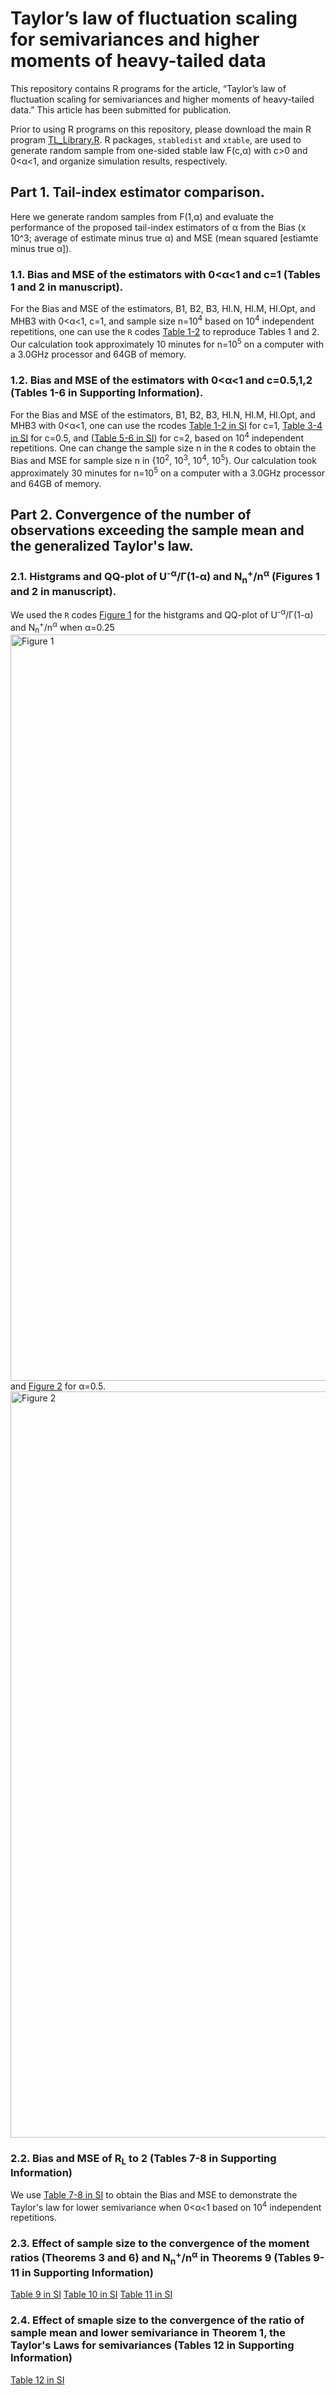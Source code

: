 # Taylor’s law of fluctuation scaling for semivariances and higher moments of heavy-tailed data

This repository contains R programs for the article, “Taylor’s law of fluctuation scaling for semivariances and higher moments of heavy-tailed data.” 
This article has been submitted for publication. 

Prior to using R programs on this repository, please download the main R program [TL_Library.R](https://raw.githubusercontent.com/cftang9/TLHM/main/TL_Library.R?token=AK5HQA6Q4B5CG23Z6JUG5FLBOBB3I). R packages, ```stabledist``` and ```xtable```, are used to generate random sample from one-sided stable law F(c,&alpha;) with c>0 and 0<&alpha;<1, and organize simulation results, respectively.  

## Part 1. Tail-index estimator comparison. 
Here we generate random samples from F(1,&alpha;) and evaluate the performance of the proposed tail-index estimators of &alpha; from the Bias (x 10^3; average of estimate minus true &alpha;) and MSE (mean squared \[estiamte minus true &alpha;\]). 
### 1.1. Bias and MSE of the estimators with 0<&alpha;<1 and c=1 (Tables 1 and 2 in manuscript). 
For the Bias and MSE of the estimators, B1, B2, B3, HI.N, HI.M, HI.Opt, and MHB3 with 0<&alpha;<1, c=1, and sample size n=10<sup>4</sup> based on 10<sup>4</sup> independent repetitions, one can use the ```R``` codes
[Table 1-2](https://raw.githubusercontent.com/cftang9/TLHM/main/Supp_Table_01-02.R?token=AK5HQA4J3HLEWRVYUUCPWLTBOCIRY) to reproduce Tables 1 and 2. 
Our calculation took approximately 10 minutes for n=10<sup>5</sup> on a computer with a 3.0GHz processor and 64GB of memory.

### 1.2. Bias and MSE of the estimators with 0<&alpha;<1 and c=0.5,1,2 (Tables 1-6 in Supporting Information).
For the Bias and MSE of the estimators, B1, B2, B3, HI.N, HI.M, HI.Opt, and MHB3 with 0<&alpha;<1, one can use the rcodes [Table 1-2 in SI](https://raw.githubusercontent.com/cftang9/TLHM/main/Supp_Table_01-02.R?token=AK5HQA5XXBNNVMPISTSSHC3BOCHDW) for c=1, 
[Table 3-4 in SI](https://raw.githubusercontent.com/cftang9/TLHM/main/Supp_Table_03-04.R?token=AK5HQA5BMI3SIVNZFN3ZBDDBOCHD4) for c=0.5, and 
([Table 5-6 in SI](https://raw.githubusercontent.com/cftang9/TLHM/main/Supp_Table_05-06.R?token=AK5HQA56S5F4L7PGTGQWJ4DBOCHEA)) for c=2, based on 10<sup>4</sup>
independent repetitions. 
One can change the sample size n in the ```R``` codes to obtain the Bias and MSE for sample size n in {10<sup>2</sup>, 10<sup>3</sup>, 10<sup>4</sup>, 10<sup>5</sup>}. Our calculation took approximately 30 minutes for n=10<sup>5</sup> on a computer with a 3.0GHz processor and 64GB of memory.
## Part 2. Convergence of the number of observations exceeding the sample mean and the generalized Taylor's law. 

### 2.1. Histgrams and QQ-plot of U<sup>-&alpha;</sup>/&Gamma;(1-&alpha;) and N<sub>n</sub><sup>+</sup>/n<sup>&alpha;</sup> (Figures 1 and 2 in manuscript). 
We used the ```R``` codes 
[Figure 1](https://raw.githubusercontent.com/cftang9/TLHM/main/Manu_Figure_01.R?token=AK5HQAZYL7GRDB3HGRPBQ63BOCMF4) for the histgrams and QQ-plot of U<sup>-&alpha;</sup>/&Gamma;(1-&alpha;) and N<sub>n</sub><sup>+</sup>/n<sup>&alpha;</sup>  when &alpha;=0.25 
<img width="1194" alt="Figure 1" src="https://user-images.githubusercontent.com/45774851/138150607-d57d1fdb-fb48-4a40-bf0d-023014292882.png">
and 
[Figure 2](https://raw.githubusercontent.com/cftang9/TLHM/main/Manu_Figure_02.R?token=AK5HQA3INRWXTGWOYJ5FRALBOCMF6) for &alpha;=0.5. 
<img width="1194" alt="Figure 2" src="https://user-images.githubusercontent.com/45774851/138150614-9386328b-1a08-4718-9949-2ae6d7fa5b16.png">

### 2.2. Bias and MSE of R<sub>L</sub> to 2 (Tables 7-8 in Supporting Information)
We use 
[Table 7-8 in SI](https://raw.githubusercontent.com/cftang9/TLHM/main/Supp_Table_07-08.R?token=AK5HQA6DFCTQ6LRAJQLRYDLBOCHEG)
to obtain the Bias and MSE to demonstrate the Taylor's law for lower semivariance when 0<&alpha;<1 based on 10<sup>4</sup> independent repetitions. 

### 2.3. Effect of sample size to the convergence of the moment ratios (Theorems 3 and 6) and N<sub>n</sub><sup>+</sup>/n<sup>&alpha;</sup> in Theorems 9 (Tables 9-11 in Supporting Information)

[Table 9 in SI](https://raw.githubusercontent.com/cftang9/TLHM/main/Supp_Table_09.R?token=AK5HQA2CANIQ7NHIGNR4NM3BOCHLM)
[Table 10 in SI](https://raw.githubusercontent.com/cftang9/TLHM/main/Supp_Table_10.R?token=AK5HQAY5UXXDRHP73JOZY7DBOCHLO)
[Table 11 in SI](https://raw.githubusercontent.com/cftang9/TLHM/main/Supp_Table_11.R?token=AK5HQA2L5PP64A5VDDUBCATBOCHLU)

### 2.4. Effect of smaple size to the convergence of the ratio of sample mean and lower semivariance in Theorem 1, the  Taylor's Laws for semivariances (Tables 12 in Supporting Information)
[Table 12 in SI](https://raw.githubusercontent.com/cftang9/TLHM/main/Supp_Table_12.R?token=AK5HQA7KQ3245FYW4R77BFLBOCHLY)



